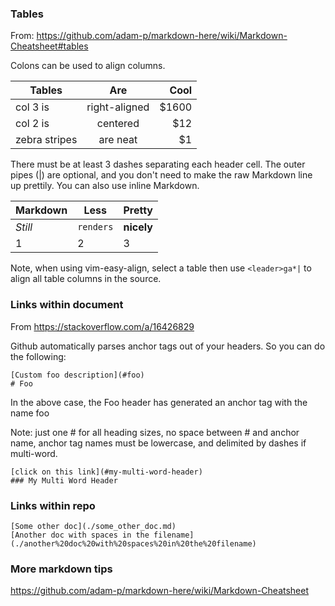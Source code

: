 
### Tables
From: https://github.com/adam-p/markdown-here/wiki/Markdown-Cheatsheet#tables

Colons can be used to align columns.

| Tables        | Are           | Cool  |
| ------------- |:-------------:| -----:|
| col 3 is      | right-aligned | $1600 |
| col 2 is      | centered      |   $12 |
| zebra stripes | are neat      |    $1 |

There must be at least 3 dashes separating each header cell.
The outer pipes (|) are optional, and you don't need to make the 
raw Markdown line up prettily. You can also use inline Markdown.

Markdown | Less | Pretty
--- | --- | ---
*Still* | `renders` | **nicely**
1 | 2 | 3

Note, when using vim-easy-align, select a table then use `<leader>ga*|` to align all table columns
in the source.

### Links within document

From https://stackoverflow.com/a/16426829

Github automatically parses anchor tags out of your headers. So you can do the following:

```no-highlight
[Custom foo description](#foo)
# Foo
```

In the above case, the Foo header has generated an anchor tag with the name foo

Note: just one # for all heading sizes, no space between # and anchor name, anchor tag names must be lowercase, and delimited by dashes if multi-word.

```no-highlight
[click on this link](#my-multi-word-header)
### My Multi Word Header
```

### Links within repo
```no-highlight
[Some other doc](./some_other_doc.md)
[Another doc with spaces in the filename](./another%20doc%20with%20spaces%20in%20the%20filename)
```

### More markdown tips

https://github.com/adam-p/markdown-here/wiki/Markdown-Cheatsheet
